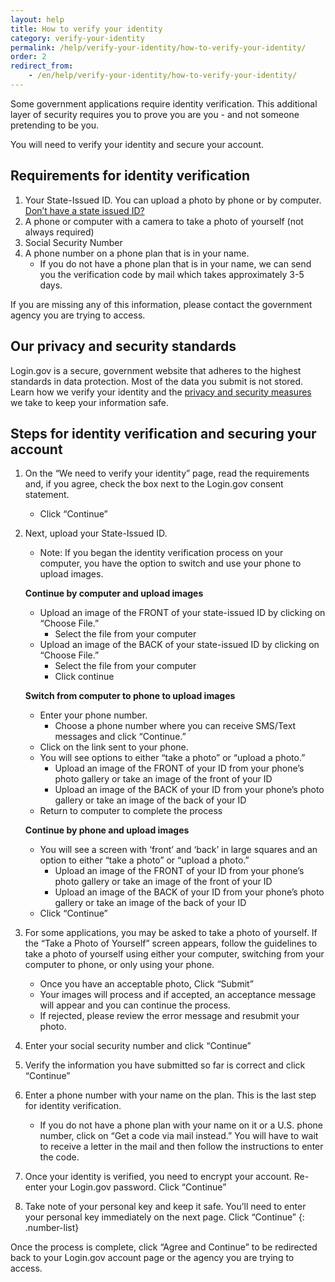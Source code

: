 ```yaml
---
layout: help
title: How to verify your identity
category: verify-your-identity
permalink: /help/verify-your-identity/how-to-verify-your-identity/
order: 2
redirect_from:
    - /en/help/verify-your-identity/how-to-verify-your-identity/
---
```


Some government applications require identity verification. This additional layer of security requires you to prove you are you - and not someone pretending to be you.

You will need to verify your identity and secure your account.

## Requirements for identity verification
1. Your State-Issued ID. You can upload a photo by phone or by computer. [Don’t have a state issued ID?](/help/verify-your-identity/accepted-state-issued-identification/)
1. A phone or computer with a camera to take a photo of yourself (not always required)
1. Social Security Number
1. A phone number on a phone plan that is in your name.
    * If you do not have a phone plan that is in your name, we can send you the verification code by mail which takes approximately 3-5 days.

If you are missing any of this information, please contact the government agency you are trying to access.

## Our privacy and security standards
Login.gov is a secure, government website that adheres to the highest standards in data protection. Most of the data you submit is not stored. Learn how we verify your identity and the [privacy and security measures](/policy/) we take to keep your information safe.

## Steps for identity verification and securing your account
1. On the “We need to verify your identity” page, read the requirements and, if you agree, check the box next to the Login.gov consent statement.
    * Click “Continue”
1. Next, upload your State-Issued ID.
    * Note: If you began the identity verification process on your computer, you have the option to switch and use your phone to upload images.

    **Continue by computer and upload images**

    * Upload an image of the FRONT of your state-issued ID by clicking on “Choose File.”
        * Select the file from your computer
    * Upload an image of the BACK of your state-issued ID by clicking on “Choose File.”
        * Select the file from your computer
        * Click continue

    **Switch from computer to phone to upload images**

    * Enter your phone number.
        * Choose a phone number where you can receive SMS/Text messages and click “Continue.”
    * Click on the link sent to your phone.
    * You will see options to either “take a photo” or “upload a photo.”
        * Upload an image of the FRONT of your ID from your phone’s photo gallery or take an image of the front of your ID
        * Upload an image of the BACK of your ID from your phone’s photo gallery or take an image of the back of your ID
    * Return to computer to complete the process

    **Continue by phone and upload images**

    * You will see a screen with ‘front’ and ‘back’ in large squares and an option to either “take a photo” or “upload a photo.”
        * Upload an image of the FRONT of your ID from your phone’s photo gallery or take an image of the front of your ID
        * Upload an image of the BACK of your ID from your phone’s photo gallery or take an image of the back of your ID
    * Click “Continue”
1.  For some applications, you may be asked to take a photo of yourself. If the “Take a Photo of Yourself” screen appears, follow the guidelines to take a photo of yourself using either your computer, switching from your computer to phone, or only using your phone.
    * Once you have an acceptable photo, Click “Submit”
    * Your images will process and if accepted, an acceptance message will appear and you can continue the process.
    * If rejected, please review the error message and resubmit your photo.
1.  Enter your social security number and click “Continue”
1.  Verify the information you have submitted so far is correct and click “Continue”
1.  Enter a phone number with your name on the plan. This is the last step for identity verification.
    * If you do not have a phone plan with your name on it or a U.S. phone number, click on “Get a code via mail instead.” You will have to wait to receive a letter in the mail and then follow the instructions to enter the code.
1.  Once your identity is verified, you need to encrypt your account. Re-enter your Login.gov password. Click “Continue”
1.  Take note of your personal key and keep it safe. You’ll need to enter your personal key immediately on the next page. Click “Continue”
{: .number-list}

Once the process is complete, click “Agree and Continue” to be redirected back to your Login.gov account page or the agency you are trying to access.
